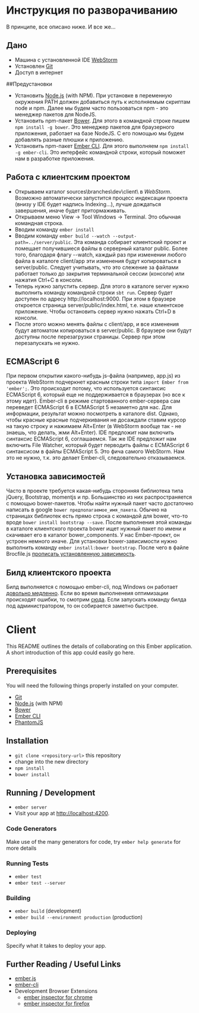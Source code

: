 # Инструкция по разворачиванию

В принципе, все описано ниже. И все же...

## Дано

* Машина с установленной IDE [WebStorm](https://www.jetbrains.com/webstorm/)
* Установлен [Git](http://git-scm.com/)
* Доступ в интернет

##Предустановки

* Установить [Node.js](http://nodejs.org/) (with NPM). 
При установке в переменную окружения PATH должен добавиться путь к исполняемым скриптам node и npm. Далее мы будем часто 
пользоваться npm - это менеджер пакетов для NodeJS. 
* Установить npm-пакет [Bower](http://bower.io/). 
Для этого в командной строке пишем `npm install -g bower`. Это менеджер пакетов для браузерного приложения, работает на 
базе NodeJS. С его помощью мы будем добавлять разные плюшки к приложению.
* Установить npm-пакет [Ember CLI](http://www.ember-cli.com/).
Для этого выполняем `npm install -g ember-cli`. Это интерфейс командной строки, который поможет нам в разработке приложения.
 
## Работа с клиентским проектом 
 
* Открываем каталог sources\branches\dev\client\ в *WebStorm*. Возможно автоматически запустится процесс индексации проекта (внизу
у IDE будет надпись Indexing...), лучше дождаться завершения, иначе будет притормаживать. 
* Открываем меню View -> Tool Windows -> Terminal. Это обычная командная строка. 
* Вводим команду `ember install`
* Вводим команду `ember build --watch --output-path=../server/public`. Эта команда собирает клиентский проект и помещает 
получившиеся файлы в серверный каталог public. Более того, благодаря флагу --watch, каждый раз при изменении любого 
файла в каталоге client/app эти изменения будут копироваться в server/public. Следует учитывать, что это слежение за 
файлами работает только до закрытия терминальной сессии (консоли) или нажатия Ctrl+C в консоли.
* Теперь нужно запустить сервер. Для этого в каталоге server нужно выполнить команду командной строки `sbt run`. 
Сервер будет доступен по адресу http://localhost:9000. При этом в браузере откроется страница server/public/index.html, т.е.
наше клиентское приложение. Чтобы остановить сервер нужно нажать Ctrl+D в консоли.
* После этого можно менять файлы с client/app, и все изменения будут автоматом копироваться в server/public. В браузере 
они будут доступны после перезагрузки страницы. Сервер при этом перезапускать не нужно.

## ECMAScript 6

При первом открытии какого-нибудь js-файла (например, app.js) из проекта WebStorm подчеркнет красным строки типа `import Ember from 'ember';`. Это происходит потому, что используется синтаксис ECMAScript 6, который еще не поддерживается в браузерах (но все к  этому идет). Ember-cli в режиме стартованного ember-сервера сам переведет ECMAScript 6 в ECMAScript 5 незаметно для нас. Для информации, результат можно посмотреть в каталоге dist. Однако, чтобы красные красные подчеркивания не досаждали ставим курсор на такую строку и нажимаем Alt+Enter (в WebStorm вообще так - не знаешь, что делать, жми Alt+Enter). IDE предложит нам включить синтаксис ECMAScript 6, соглашаемся. Так же IDE предложит нам включить File Watcher, который будет перводить файлы с ECMAScript 6 синтаксисом в файлы ECMAScript 5. Это фича самого WebStorm. Нам это не нужно, т.к. это делает Ember-cli, следовательно отказываемся.

## Установка зависимостей

Часто в проекте требуется какая-нибудь сторонняя библиотека типа jQuery, Bootstrap, momentjs и пр. Большинство из них
распространяется с помощью bower-пакетов. Чтобы найти нужный пакет часто достаточно написать в google 
`bower предполагаемое_имя_пакета`. Обычно на страницах библиотек есть прямо строка с командой для bower, что-то вроде
`bower install bootstrap --save`. После выполнения этой команды в каталоге клиентского проекта bower ищет нужный пакет
по имени и скачивает его в каталог bower_components. У нас Ember-проект, он устроен немного иначе. Для установки 
bower-зависимости нужно выполнить команду `ember install:bower bootstrap`. После чего в файле Brocfile.js [прописать
установленную зависимость](http://www.ember-cli.com/#managing-dependencies). 

## Билд клиентского проекта

Билд выполняется с помощью ember-cli, под Windows он работает [довольно медленно](http://www.ember-cli.com/#windows). Если во время выполненеия оптимизации происходят ошибки, то смотрим [сюда](https://github.com/felixrieseberg/ember-cli-windows/issues/3). Если запускать команду билда под администратором, то он собирается заметно быстрее. 


# Client

This README outlines the details of collaborating on this Ember application.
A short introduction of this app could easily go here.

## Prerequisites

You will need the following things properly installed on your computer.

* [Git](http://git-scm.com/)
* [Node.js](http://nodejs.org/) (with NPM)
* [Bower](http://bower.io/)
* [Ember CLI](http://www.ember-cli.com/)
* [PhantomJS](http://phantomjs.org/)

## Installation

* `git clone <repository-url>` this repository
* change into the new directory
* `npm install`
* `bower install`

## Running / Development

* `ember server`
* Visit your app at [http://localhost:4200](http://localhost:4200).

### Code Generators

Make use of the many generators for code, try `ember help generate` for more details

### Running Tests

* `ember test`
* `ember test --server`

### Building

* `ember build` (development)
* `ember build --environment production` (production)

### Deploying

Specify what it takes to deploy your app.

## Further Reading / Useful Links

* [ember.js](http://emberjs.com/)
* [ember-cli](http://www.ember-cli.com/)
* Development Browser Extensions
  * [ember inspector for chrome](https://chrome.google.com/webstore/detail/ember-inspector/bmdblncegkenkacieihfhpjfppoconhi)
  * [ember inspector for firefox](https://addons.mozilla.org/en-US/firefox/addon/ember-inspector/)

